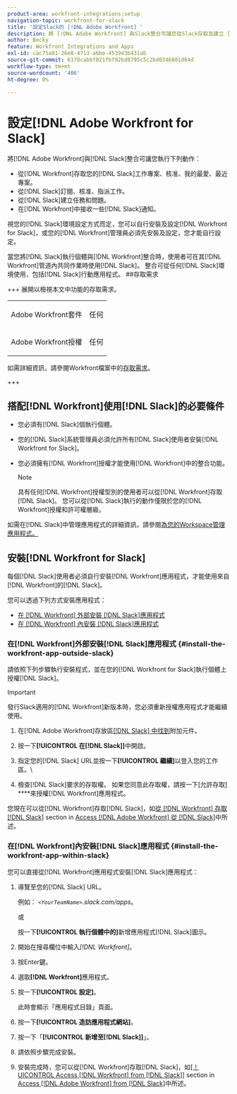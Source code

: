 ```yaml
---
product-area: workfront-integrations;setup
navigation-topic: workfront-for-slack
title: '設定Slack的 [!DNL Adobe Workfront] '
description: 將 [!DNL Adobe Workfront] 與Slack整合可讓您從Slack存取及建立 [!DNL Workfront] 個工作專案、核准、我的最愛、最近專案。
author: Becky
feature: Workfront Integrations and Apps
exl-id: cac75a81-26e8-4713-a6be-453943b431ab
source-git-commit: 6178cabbf021fbf92bd8795c5c2bd0346801d64d
workflow-type: tm+mt
source-wordcount: '406'
ht-degree: 0%

---
```


# 設定[!DNL Adobe Workfront for Slack]

將[!DNL Adobe Workfront]與[!DNL Slack]整合可讓您執行下列動作：

* 從[!DNL Workfront]存取您的[!DNL Slack]工作專案、核准、我的最愛、最近專案。
* 從[!DNL Slack]訂閱、核准、指派工作。
* 從[!DNL Slack]建立任務和問題。
* 在[!DNL Workfront]中接收一些[!DNL Slack]通知。

視您的[!DNL Slack]環境設定方式而定，您可以自行安裝及設定[!DNL Workfront for Slack]，或您的[!DNL Workfront]管理員必須先安裝及設定，您才能自行設定。

當您將[!DNL Slack]執行個體與[!DNL Workfront]整合時，使用者可在其[!DNL Workfront]管道內共同作業時使用[!DNL Slack]。 整合可從任何[!DNL Slack]環境使用，包括[!DNL Slack]行動應用程式。 ##存取需求

+++ 展開以檢視本文中功能的存取需求。

<table style="table-layout:auto"> 
 <col> 
 <col> 
 <tbody> 
  <tr> 
   <td role="rowheader">Adobe Workfront套件</td> 
   <td> <p>任何</p> </td> 
  </tr> 
  <tr> 
   <td role="rowheader">Adobe Workfront授權</td> 
   <td> <p>任何</p>
  </tr> 
 </tbody> 
</table>

如需詳細資訊，請參閱Workfront檔案中的[存取需求](/help/quicksilver/administration-and-setup/add-users/access-levels-and-object-permissions/access-level-requirements-in-documentation.md)。

+++

## 搭配[!DNL Workfront]使用[!DNL Slack]的必要條件

* 您必須有[!DNL Slack]個執行個體。
* 您的[!DNL Slack]系統管理員必須允許所有[!DNL Slack]使用者安裝[!DNL Workfront for Slack]。
* 您必須擁有[!DNL Workfront]授權才能使用[!DNL Workfront]中的整合功能。

  >[!NOTE]
  >
  >具有任何[!DNL Workfront]授權型別的使用者可以從[!DNL Workfront]存取[!DNL Slack]。 您可以從[!DNL Slack]執行的動作僅限於您的[!DNL Workfront]授權和許可權層級。

如需在[!DNL Slack]中管理應用程式的詳細資訊，請參閱[為您的Workspace管理應用程式。](https://get.slack.help/hc/en-us/articles/222386767-Manage-apps-for-your-workspace)

## 安裝[!DNL Workfront for Slack]

每個[!DNL Slack]使用者必須自行安裝[!DNL Workfront]應用程式，才能使用來自[!DNL Workfront]的[!DNL Slack]。

您可以透過下列方式安裝應用程式：

* [在 [!DNL Workfront] 外部安裝 [!DNL Slack]應用程式](#install-the-workfront-app-outside-slack-install-the-workfront-app-outside-slack)
* [在 [!DNL Workfront] 內安裝 [!DNL Slack]應用程式](#install-the-workfront-app-within-slack-install-the-workfront-app-within-slack)

### 在[!DNL Workfront]外部安裝[!DNL Slack]應用程式 {#install-the-workfront-app-outside-slack}

請依照下列步驟執行安裝程式，並在您的[!DNL Workfront for Slack]執行個體上授權[!DNL Slack]。

>[!IMPORTANT]
>
>發行Slack適用的[!DNL Workfront]新版本時，您必須重新授權應用程式才能繼續使用。

1. 在[!DNL Adobe Workfront]存放區[[!DNL Slack] 中找到](https://workfront.slack.com/apps/A7CLAMVNW-adobe-workfront?tab=more_info)附加元件。

1. 按一下&#x200B;**[!UICONTROL 在[!DNL Slack]]**&#x200B;中開啟。

1. 指定您的[!DNL Slack] URL並按一下&#x200B;**[!UICONTROL 繼續]**&#x200B;以登入您的工作區。\

1. 檢查[!DNL Slack]要求的存取權。 如果您同意此存取權，請按一下[允許存取] ****&#x200B;來授權[!DNL Workfront]應用程式。

您現在可以從[!DNL Workfront]存取[!DNL Slack]，如[從 [!DNL Workfront] 存取 [!DNL Slack]](../../workfront-integrations-and-apps/using-workfront-with-slack/access-workfront-from-slack.md#viewing-all-available-commands) section in [Access [!DNL Adobe Workfront] 從 [!DNL Slack]](../../workfront-integrations-and-apps/using-workfront-with-slack/access-workfront-from-slack.md)中所述。

### 在[!DNL Workfront]內安裝[!DNL Slack]應用程式 {#install-the-workfront-app-within-slack}

您可以直接從[!DNL Workfront]應用程式安裝[!DNL Slack]應用程式：

1. 導覽至您的[!DNL Slack] URL。

   例如： *`<YourTeamName>`.slack.com/apps*。

   或

   按一下&#x200B;**[!UICONTROL 執行個體中的]**&#x200B;新增應用程式[!DNL Slack]圖示。

1. 開始在搜尋欄位中輸入&#x200B;*[!DNL Workfront]*。
1. 按Enter鍵。
1. 選取&#x200B;**[!DNL Workfront]**&#x200B;應用程式。
1. 按一下&#x200B;**[!UICONTROL 設定]**。

   此時會顯示「應用程式目錄」頁面。

1. 按一下&#x200B;**[!UICONTROL 造訪應用程式網站]**。
1. 按一下「**[!UICONTROL 新增至[!DNL Slack]]**」。
1. 請依照步驟完成安裝。
1. 安裝完成時，您可以從[!DNL Workfront]存取[!DNL Slack]，如[[！UICONTROL Access [!DNL Workfront]  from [!DNL Slack]]](../../workfront-integrations-and-apps/using-workfront-with-slack/access-workfront-from-slack.md#viewing-all-available-commands) section in [Access [!DNL Adobe Workfront]  from [!DNL Slack]](../../workfront-integrations-and-apps/using-workfront-with-slack/access-workfront-from-slack.md)中所述。

